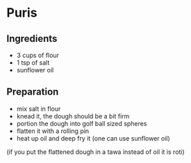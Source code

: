 # Puris

## Ingredients
- 3 cups of flour
- 1 tsp of salt
- sunflower oil

## Preparation
- mix salt in flour
- knead it, the dough should be a bit firm
- portion the dough into golf ball sized spheres
- flatten it with a rolling pin
- heat up oil and deep fry it (one can use sunflower oil)

(if you put the flattened dough in a tawa instead of oil it is roti)
